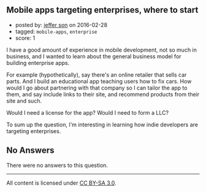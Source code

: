 ## Mobile apps targeting enterprises, where to start

- posted by: [jeffer son](https://stackexchange.com/users/5431708/jeffer-son) on 2016-02-28
- tagged: `mobile-apps`, `enterprise`
- score: 1

I have a good amount of experience in mobile development, not so much in business, and I wanted to learn about the general business model for building enterprise apps.

For example (hypothetically), say there's an online retailer that sells car parts. And I build an educational app teaching users how to fix cars. How would I go about partnering with that company so I can tailor the app to them, and say include links to their site, and recommend products from their site and such.

Would I need a license for the app? Would I need to form a LLC?

To sum up the question, I'm interesting in learning how indie developers are targeting enterprises.

## No Answers

There were no answers to this question.


---

All content is licensed under [CC BY-SA 3.0](https://creativecommons.org/licenses/by-sa/3.0/).
